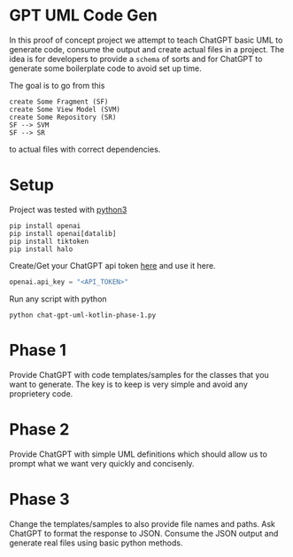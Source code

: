 # GPT UML Code Gen

In this proof of concept project we attempt to teach ChatGPT basic UML to generate code, consume the output and create actual files in a project. The idea is for developers to provide a `schema` of sorts and for ChatGPT to generate some boilerplate code to avoid set up time.

The goal is to go from this

```
create Some Fragment (SF)
create Some View Model (SVM)
create Some Repository (SR)
SF --> SVM
SF --> SR
```

to actual files with correct dependencies.

# Setup

Project was tested with [python3](https://www.python.org/downloads/)

```console
pip install openai
pip install openai[datalib]
pip install tiktoken
pip install halo
```

Create/Get your ChatGPT api token [here](https://platform.openai.com/account/api-keys)
and use it here.

```python
openai.api_key = "<API_TOKEN>"
```

Run any script with python
```console
python chat-gpt-uml-kotlin-phase-1.py
```

# Phase 1
Provide ChatGPT with code templates/samples for the classes that you want to generate. The key is to keep is very simple and avoid any proprietery code.

# Phase 2
Provide ChatGPT with simple UML definitions which should allow us to prompt what we want very quickly and concisenly.

# Phase 3
Change the templates/samples to also provide file names and paths. Ask ChatGPT to format the response to JSON. Consume the JSON output and generate real files using basic python methods.
